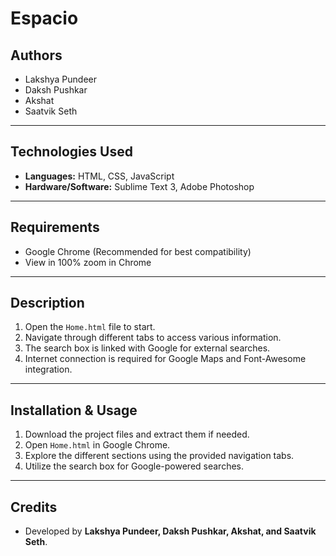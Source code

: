# Espacio

## Authors
- Lakshya Pundeer  
- Daksh Pushkar  
- Akshat  
- Saatvik Seth  

---

## Technologies Used
- **Languages:** HTML, CSS, JavaScript  
- **Hardware/Software:** Sublime Text 3, Adobe Photoshop  

---

## Requirements
- Google Chrome (Recommended for best compatibility)  
- View in 100% zoom in Chrome  

---

## Description
1. Open the `Home.html` file to start.  
2. Navigate through different tabs to access various information.  
3. The search box is linked with Google for external searches.  
4. Internet connection is required for Google Maps and Font-Awesome integration.  

---

## Installation & Usage
1. Download the project files and extract them if needed.  
2. Open `Home.html` in Google Chrome.  
3. Explore the different sections using the provided navigation tabs.  
4. Utilize the search box for Google-powered searches.  

---

## Credits
- Developed by **Lakshya Pundeer, Daksh Pushkar, Akshat, and Saatvik Seth**.

